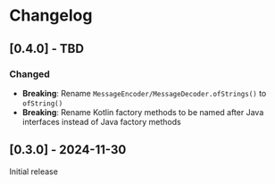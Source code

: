 # Changelog

## [0.4.0] - TBD

### Changed

* **Breaking**: Rename `MessageEncoder/MessageDecoder.ofStrings()` to `ofString()`
* **Breaking**: Rename Kotlin factory methods to be named after Java interfaces instead of Java factory methods

## [0.3.0] - 2024-11-30

Initial release
